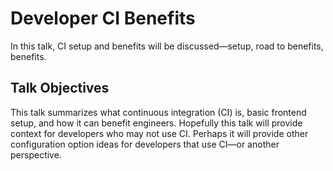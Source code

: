 # Developer CI Benefits

In this talk, CI setup and benefits will be discussed—setup, road to benefits, benefits.

## Talk Objectives

This talk summarizes what continuous integration (CI) is, basic frontend setup, and how it can benefit engineers.
Hopefully this talk will provide context for developers who may not use CI.
Perhaps it will provide other configuration option ideas for developers that use CI—or another perspective.

##
